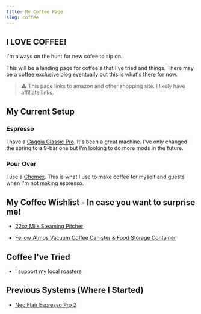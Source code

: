 ```yaml
---
title: My Coffee Page
slug: coffee
---
```


## I LOVE COFFEE!

I'm always on the hunt for new cofee to sip on. 

This will be a landing page for coffee's that I've tried and things. There may be a coffee exclusive blog eventually but this is what's there for now.

> ⚠️ This page links to amazon and other shopping site. I likely have affiliate links.

## My Current Setup

### Espresso

I have a [Gaggia Classic Pro](https://amzn.to/4aHYZ8l). It's been a great machine. I've only changed the spring to a 9-bar one but I'm looking to do more mods in the future.

### Pour Over

I use a [Chemex](https://amzn.to/47r7TEp). This is what I use to make coffee for myself and guests when I'm not making espresso.

## My Coffee Wishlist - In case you want to surprise me!

- [22oz Milk Steaming Pitcher](https://www.slowpoursupply.co/collections/latte-art/products/22oz-matte-gray-cinder)

- [Fellow Atmos Vacuum Coffee Canister & Food Storage Container](https://amzn.to/47nxhLh)

## Coffee I've Tried

- I support my local roasters

## Previous Systems (Where I Started)

- [Neo Flair Espresso Pro 2](https://amzn.to/3TLWxYo)